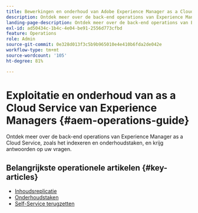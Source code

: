```yaml
---
title: Bewerkingen en onderhoud van Adobe Experience Manager as a Cloud Service
description: Ontdek meer over de back-end operations van Experience Manager as a Cloud Service, zoals het indexeren en onderhoudstaken, en krijg antwoorden op uw vragen.
landing-page-description: Ontdek meer over de back-end operations van Experience Manager as a Cloud Service, zoals het indexeren en onderhoudstaken, en krijg antwoorden op uw vragen.
exl-id: ad50434c-1b4c-4e04-be91-2556d773cfbd
feature: Operations
role: Admin
source-git-commit: 0e328d013f3c5b9b965010e4e410b6fda2de042e
workflow-type: tm+mt
source-wordcount: '105'
ht-degree: 81%

---
```



# Exploitatie en onderhoud van as a Cloud Service van Experience Managers {#aem-operations-guide}

Ontdek meer over de back-end operations van Experience Manager as a Cloud Service, zoals het indexeren en onderhoudstaken, en krijg antwoorden op uw vragen.

## Belangrijkste operationele artikelen {#key-articles}

* [Inhoudsreplicatie](replication.md)
* [Onderhoudstaken](maintenance.md)
* [Self-Service terugzetten](restore.md)
